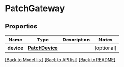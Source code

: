 # PatchGateway


## Properties
Name | Type | Description | Notes
------------ | ------------- | ------------- | -------------
**device** | [**PatchDevice**](PatchDevice.md) |  | [optional] 

[[Back to Model list]](../README.md#documentation-for-models) [[Back to API list]](../README.md#documentation-for-api-endpoints) [[Back to README]](../README.md)



